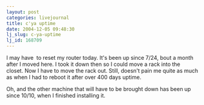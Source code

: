 ```yaml
---
layout: post
categories: livejournal
title: c'ya uptime
date: 2004-12-05 09:48:30
lj_slug: c-ya-uptime
lj_id: 168709
---
```

I may have  to reset my router today. It's been up since 7/24, bout a month after I moved here. I took it down then so I could move a rack into the closet. Now I have to move the rack out. Still, doesn't pain me quite as much as when I had to reboot it after over 400 days uptime.   



Oh, and the other machine that will have to be brought down has been up since 10/10, when I finished installing it.
